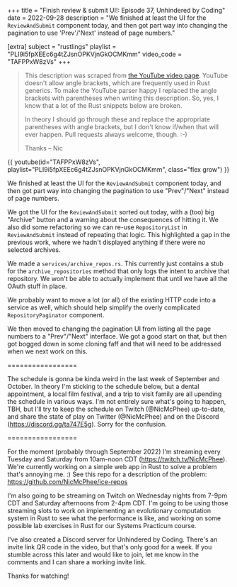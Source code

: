 +++
title = "Finish review & submit UI!: Episode 37, Unhindered by Coding"
date = 2022-09-28
description = "We finished at least the UI for the `ReviewAndSubmit` component today, and then got part way into changing the pagination to use 'Prev'/'Next' instead of page numbers."

[extra]
subject = "rustlings"
playlist = "PLI9i5fpXEEc6g4tZJsnOPKVjnGkOCMKmm"
video_code = "TAFPPxW8zVs"
+++

> This description was scraped from
> [the YouTube video page](https://www.youtube.com/watch?v=TAFPPxW8zVs&list=PLI9i5fpXEEc6g4tZJsnOPKVjnGkOCMKmm).
> YouTube doesn't allow angle brackets, which are frequently used
> in Rust generics. To make the YouTube parser happy I replaced the
> angle brackets with parentheses when writing this description.
> So, yes, I know that a lot of the Rust snippets below are broken.
>
> In theory I should go through these and replace
> the appropriate parentheses with angle brackets, but I don't
> know if/when that will ever happen. Pull requests always
> welcome, though. :-)
>
> Thanks – Nic

<div>
 {{ 
    youtube(id="TAFPPxW8zVs", playlist="PLI9i5fpXEEc6g4tZJsnOPKVjnGkOCMKmm", class="flex grow")
 }} 
</div>

We finished at least the UI for the `ReviewAndSubmit` component today, and then got part way into changing the pagination to use "Prev"/"Next" instead of page numbers.

We got the UI for the `ReviewAndSubmit` sorted out today, with a (too) big "Archive" button and a warning about the consequences of hitting it. We also did some refactoring so we can re-use `RepositoryList` in `ReviewAndSubmit` instead of repeating that logic. This highlighted a gap in the previous work, where we hadn't displayed anything if there were no selected archives.

We made a `services/archive_repos.rs`. This currently just contains a stub for the `archive_repositories` method that only logs the intent to archive that repository. We won't be able to actually implement that until we have all the OAuth stuff in place.

We probably want to move a lot (or all) of the existing HTTP code into a service as well, which should help simplify the overly complicated `RepositoryPaginator` component. 

We then moved to changing the pagination UI from listing all the page numbers to a "Prev"/"Next" interface. We got a good start on that, but then got bogged down in some cloning faff and that will need to be addressed when we next work on this.

=================

The schedule is gonna be kinda weird in the last week of September and October. In theory I'm sticking to the schedule below, but a dental appointment, a local film festival, and a trip to visit family are all upending the schedule in various ways. I'm not entirely sure what's going to happen, TBH, but I'll try to keep the schedule on Twitch (@NicMcPhee) up-to-date, and share the state of play on Twitter (@NicMcPhee) and on the Discord (https://discord.gg/ta747E5g). Sorry for the confusion.

=================

For the moment (probably through September 2022) I'm streaming every Tuesday and Saturday from 10am-noon CDT (https://twitch.tv/NicMcPhee). We're currently working on a simple web app in Rust to solve a problem that's annoying me. :) See this repo for a description of the problem: https://github.com/NicMcPhee/ice-repos

I'm also going to be streaming on Twitch on Wednesday nights from 7-9pm CDT and Saturday afternoons from 2-4pm CDT. I'm going to be using those streaming slots to work on implementing an evolutionary computation system in Rust to see what the performance is like, and working on some possible lab exercises in Rust for our Systems Practicum course.

I've also created a Discord server for Unhindered by Coding. There's an invite link QR code in the video, but that's only good for a week. If you stumble across this later and would like to join, let me know in the comments and I can share a working invite link.

Thanks for watching!
